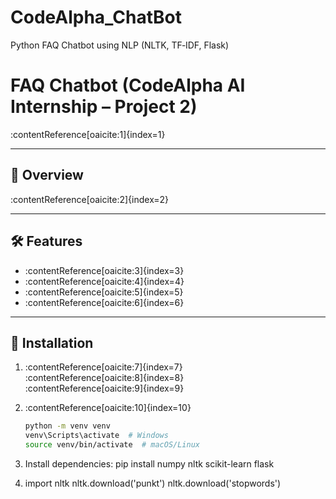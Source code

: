 # CodeAlpha_ChatBot
Python FAQ Chatbot using NLP (NLTK, TF‑IDF, Flask)

# FAQ Chatbot (CodeAlpha AI Internship – Project 2)

:contentReference[oaicite:1]{index=1}

---

## 🚀 Overview
:contentReference[oaicite:2]{index=2}

---

## 🛠️ Features
- :contentReference[oaicite:3]{index=3}
- :contentReference[oaicite:4]{index=4}
- :contentReference[oaicite:5]{index=5}
- :contentReference[oaicite:6]{index=6}

---

## 🔧 Installation

1. :contentReference[oaicite:7]{index=7}  
   :contentReference[oaicite:8]{index=8}  
   :contentReference[oaicite:9]{index=9}

2. :contentReference[oaicite:10]{index=10}  
   ```bash
   python -m venv venv
   venv\Scripts\activate  # Windows
   source venv/bin/activate  # macOS/Linux
3. Install dependencies:
pip install numpy nltk scikit-learn flask

4. import nltk
nltk.download('punkt')
nltk.download('stopwords')

